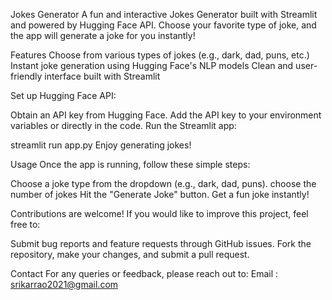 Jokes Generator
A fun and interactive Jokes Generator built with Streamlit and powered by Hugging Face API. Choose your favorite type of joke, and the app will generate a joke for you instantly!

Features
Choose from various types of jokes (e.g., dark, dad, puns, etc.)
Instant joke generation using Hugging Face's NLP models
Clean and user-friendly interface built with Streamlit

Set up Hugging Face API:

Obtain an API key from Hugging Face.
Add the API key to your environment variables or directly in the code.
Run the Streamlit app:

streamlit run app.py
Enjoy generating jokes!

Usage
Once the app is running, follow these simple steps:

Choose a joke type from the dropdown (e.g., dark, dad, puns).
choose the number of jokes
Hit the "Generate Joke" button.
Get a fun joke instantly!

Contributions are welcome! If you would like to improve this project, feel free to:

Submit bug reports and feature requests through GitHub issues.
Fork the repository, make your changes, and submit a pull request.

Contact
For any queries or feedback, please reach out to:
Email : srikarrao2021@gmail.com

